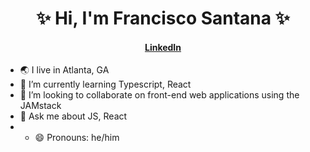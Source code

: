 <h1 align="center">✨ Hi, I'm Francisco Santana ✨</h1>
<h4 align="center"><a href="https://www.linkedin.com/in/santanafrancisco/">LinkedIn</a> <!--&bull; <a href="https://twitch.tv/">Twitch</a> &bull; <a href="">Blog</a> &bull; <a href="https://dev.to/philnash">DEV</a> &bull; &bull; <a href="https://stackoverflow.com/">Stack Overflow</a>--></h4>

- 🌏 I live in Atlanta, GA
- 🌱 I’m currently learning Typescript, React
- 👯 I’m looking to collaborate on front-end web applications using the JAMstack
- 💬 Ask me about JS, React
- - 😄 Pronouns: he/him
<!-- - 📫 How to reach me: [@frvncisc__o](https://twitter.com/frvncisc__o) -->


<!--
**frvncisco/frvncisco** is a ✨ _special_ ✨ repository because its `README.md` (this file) appears on your GitHub profile.

Here are some ideas to get you started:

- 🔭 I’m currently working on ...
- 🌱 I’m currently learning ...
- 👯 I’m looking to collaborate on ...
- 🤔 I’m looking for help with ...
- 💬 Ask me about ...
- 📫 How to reach me: ...
- 😄 Pronouns: ...
- ⚡ Fun fact: ...
-->

